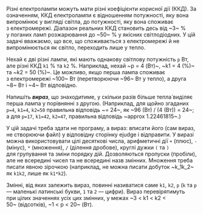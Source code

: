 Різні електролампи можуть мати різні коефіцієнти корисної дії (ККД).
За означенням, ККД електролампи є&nbsp;відношенням потужності, яку вона випромінює у&nbsp;вигляді світла, до&nbsp;потужності, яку вона споживає з&nbsp;електромережі.
Діапазон реальних ККД становить десь від ~3~&nbsp;% у&nbsp;поганих ламп розжарювання до&nbsp;~50~&nbsp;% у&nbsp;якісних світлодіодних.
У&nbsp;цій задачі вважаємо, що&nbsp;все, що&nbsp;споживається з&nbsp;електромережі й&nbsp;не випромінюється як&nbsp;світло, переходить лише у&nbsp;тепло.

Нехай є&nbsp;дві різні лампи, які&nbsp;мають однакову світлову потужність ``p``&nbsp;Вт, але різні ККД ``k1``&nbsp;% та&nbsp;``k2``&nbsp;%. Наприклад, нехай ~p = 4&nbsp;(Вт)~, ~k1 = 4&nbsp;(%)~ та&nbsp;~k2 = 50&nbsp;(%)~.
Це можливо, якщо перша лампа споживає з&nbsp;електромережі ~100~&nbsp;Вт (перетворюючи ~96~&nbsp;Вт у&nbsp;тепло), а&nbsp;друга ~8~&nbsp;Вт і&nbsp;~4~&nbsp;Вт відповідно.

Напишіть ***вираз***, що&nbsp;знаходитиме, у&nbsp;скільки разів більше тепла́ виділяє перша лампа у&nbsp;порівнянні з&nbsp;другою. (Наприклад, для&nbsp;щойно згаданих ``p=4``, ``k1=4``, ``k2=50`` правильна відповідь ~= 24~, як&nbsp;~96&nbsp;(Вт) / (4&nbsp;(Вт)) = 24~; а&nbsp;для ``p=17``, ``k1=42``, ``k2=47``, правильна відповідь ~approx 1.22461815~.)

У&nbsp;цій задачі треба здати не&nbsp;програму, а&nbsp;вираз: вписати його (сам вираз, не&nbsp;створюючи файл) у&nbsp;відповідну сторінку ejudge і&nbsp;відправити. У&nbsp;виразі можна використовувати цілі десяткові числа, арифметичні дії `+` (плюс), `-` (мінус), `*` (множення), `/` (ділення дробове), круглі дужки `(` та&nbsp;`)` для&nbsp;групування та&nbsp;зміни порядку дій.
Дозволяються пропуски (пробіли), але не&nbsp;всередині чисел та&nbsp;не&nbsp;всередині назв змінних.
Множення треба писати явною зірочкою (наприклад, не&nbsp;можна писати добуток ~k_1k_2~ як&nbsp;``k1k2``, лише як&nbsp;``k1*k2``).

Змінні, від&nbsp;яких залежить вираз, повинні називатися саме ``k1``, ``k2``, ``p`` (``k`` та&nbsp;``p`` — маленькі латинські букви, ``1`` та&nbsp;``2`` — цифри).
Вираз перевірятимуть при&nbsp;цілих значеннях усіх цих змінних, у&nbsp;межах ~3 < k1 < k2 < 50~&nbsp;(відсотків), ~1 < p < 20~&nbsp;(Вт).

